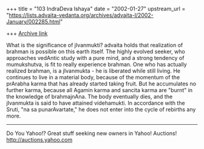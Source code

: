 +++
title = "103 IndraDeva Ishaya"
date = "2002-01-27"
upstream_url = "https://lists.advaita-vedanta.org/archives/advaita-l/2002-January/002285.html"

+++
[Archive link](https://lists.advaita-vedanta.org/archives/advaita-l/2002-January/002285.html)

What is the significance of jIvanmukti?
advaita holds that realization of brahman is possible
on this earth itself. The highly evolved seeker, who
approaches vedAntic study with a pure mind, and a
strong tendency of mumukshutva, is fit to really
experience brahman. One who has actually realized
brahman, is a jIvanmukta - he is liberated while still
living. He continues to live in a material body,
because of the momentum of the prArabha karma that has
already started taking fruit. But he accumulates no
further karma, because all Agamin karma and sancita
karma are "burnt" in the knowledge of brahmajnAna. The
body eventually dies, and the jIvanmukta is said to
have attained videhamukti. In accordance with the
Sruti, "na sa punarAvartate," he does not enter into
the cycle of rebirths any more.




__________________________________________________
Do You Yahoo!?
Great stuff seeking new owners in Yahoo! Auctions!
http://auctions.yahoo.com


